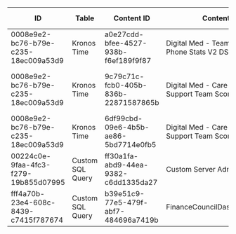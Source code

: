 <table>
  <thead>
    <tr>
      <th style="width: 50px;">ID</th>
      <th style="width: 150px;">Table</th>
      <th style="width: 100px;">Content ID</th>
      <th style="width: 100px;">Content</th>
      <th style="width: 150px;">Project</th>
      <th style="width: 100px;">Source</th>
      <th style="width: 100px;">SQL Link</th>
    </tr>
  </thead>
  <tbody>
    <tr>
      <td>0008e9e2-bc76-b79e-c235-18ec009a53d9</td>
      <td>Kronos Time</td>
      <td>a0e27cdd-bfee-4527-938b-f6ef189f9f87</td>
      <td>Digital Med - Team Member Phone Stats V2 DS</td>
      <td>Digital Med - Care/Support Team Data Sources DEV</td>
      <td>datasource</td>
      <td><a href="https://gitlab.ochsner.org/isit/tableau_custom_sql/-/blob/main/sql_queries/Digital%20Med%20-%20Care/Support%20Team%20Data%20Sources%20DEV/Digital%20Med%20-%20Team%20Member%20Phone%20Stats%20V2%20DS/a0e27cdd-bfee-4527-938b-f6ef189f9f87.sql">View</a></td>
    </tr>
    <tr>
      <td>0008e9e2-bc76-b79e-c235-18ec009a53d9</td>
      <td>Kronos Time</td>
      <td>9c79c71c-fcb0-405b-836b-22871587865b</td>
      <td>Digital Med - Care Team and Support Team Scorecard</td>
      <td>Digital Medicine Operations *Internal* PROD</td>
      <td>workbook</td>
      <td><a href="https://gitlab.ochsner.org/isit/tableau_custom_sql/-/blob/main/sql_queries/Digital%20Medicine%20Operations%20*Internal*%20PROD/Digital%20Med%20-%20Care%20Team%20and%20Support%20Team%20Scorecard/9c79c71c-fcb0-405b-836b-22871587865b.sql">View</a></td>
    </tr>
    <tr>
      <td>0008e9e2-bc76-b79e-c235-18ec009a53d9</td>
      <td>Kronos Time</td>
      <td>6df99cbd-09e6-4b5b-ae86-5bd7714e0fb5</td>
      <td>Digital Med - Care Team and Support Team Scorecard</td>
      <td>Digital Medicine DEV</td>
      <td>workbook</td>
      <td><a href="https://gitlab.ochsner.org/isit/tableau_custom_sql/-/blob/main/sql_queries/Digital%20Medicine%20DEV/Digital%20Med%20-%20Care%20Team%20and%20Support%20Team%20Scorecard/6df99cbd-09e6-4b5b-ae86-5bd7714e0fb5.sql">View</a></td>
    </tr>
    <tr>
      <td>00224c0e-9faa-4fc3-f279-19b855d07995</td>
      <td>Custom SQL Query</td>
      <td>ff30a1fa-abd9-44ea-9382-c6dd1335da27</td>
      <td>Custom Server Admin Views</td>
      <td>Administrative Views DEV</td>
      <td>workbook</td>
      <td><a href="https://gitlab.ochsner.org/isit/tableau_custom_sql/-/blob/main/sql_queries/Administrative%20Views%20DEV/Custom%20Server%20Admin%20Views/ff30a1fa-abd9-44ea-9382-c6dd1335da27.sql">View</a></td>
    </tr>
        <tr>
      <td>fff4a70b-23e4-608c-8439-c7415f787674</td>
      <td>Custom SQL Query</td>
      <td>b39e51c9-77e5-479f-abf7-484696a7419b</td>
      <td>FinanceCouncilDashboard_PB</td>
      <td>Revenue Cycle Analytics PROD</td>
      <td>workbook</td>
      <td><a href="https://gitlab.ochsner.org/isit/tableau_custom_sql/-/blob/main/sql_queries/Revenue%20Cycle%20Analytics%20PROD/FinanceCouncilDashboard_PB/b39e51c9-77e5-479f-abf7-484696a7419b.sql">View</a></td>
    </tr>
  </tbody>
</table>
